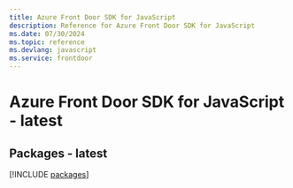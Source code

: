 ```yaml
---
title: Azure Front Door SDK for JavaScript
description: Reference for Azure Front Door SDK for JavaScript
ms.date: 07/30/2024
ms.topic: reference
ms.devlang: javascript
ms.service: frontdoor
---
```

# Azure Front Door SDK for JavaScript - latest
## Packages - latest
[!INCLUDE [packages](front-door-index.md)]